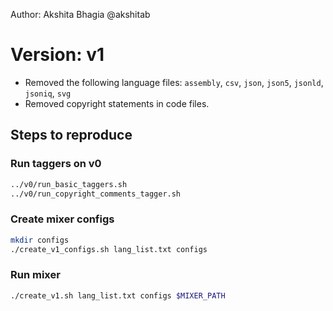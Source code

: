 Author: Akshita Bhagia @akshitab

# Version: v1

* Removed the following language files: `assembly`, `csv`, `json`, `json5`, `jsonld`, `jsoniq`, `svg`
* Removed copyright statements in code files.


## Steps to reproduce

### Run taggers on v0

```bash
../v0/run_basic_taggers.sh
../v0/run_copyright_comments_tagger.sh
```

### Create mixer configs

```bash
mkdir configs
./create_v1_configs.sh lang_list.txt configs
```

### Run mixer

```bash
./create_v1.sh lang_list.txt configs $MIXER_PATH
```

